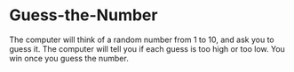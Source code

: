 # Guess-the-Number
The computer will think of a random number from 1 to 10, and ask you to guess it. The computer will tell you if each guess is too high or too low. You win once you guess the number.
